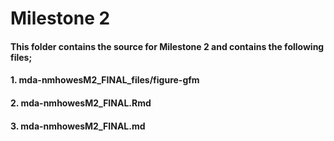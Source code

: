 # Milestone 2
#### This folder contains the source for Milestone 2 and contains the following files;
#### 1. mda-nmhowesM2_FINAL_files/figure-gfm
#### 2. mda-nmhowesM2_FINAL.Rmd
#### 3. mda-nmhowesM2_FINAL.md
